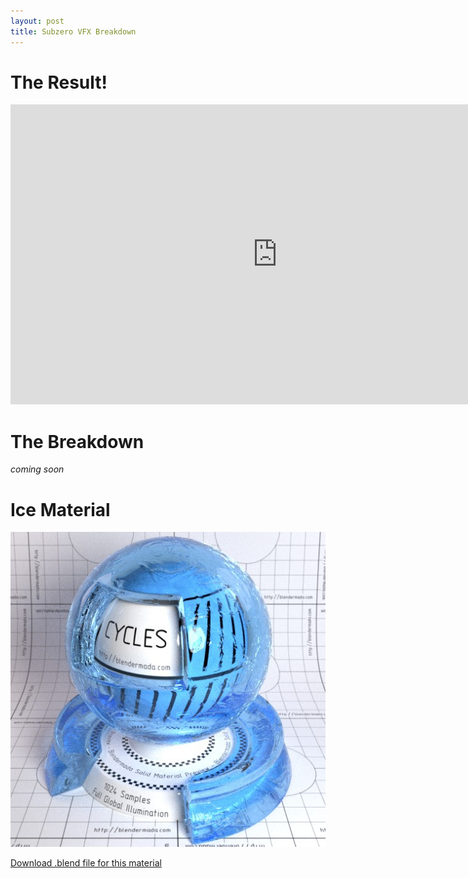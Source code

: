 ```yaml
---
layout: post
title: Subzero VFX Breakdown
---
```


The Result!
===========
<iframe width="853" height="480" src="https://www.youtube.com/embed/lGE3onqObMI" frameborder="0" allowfullscreen></iframe>

The Breakdown
=============
*coming soon*

Ice Material
============
![material demo](/img/mat_ice.jpg)

[Download .blend file for this material](/dl/mat_ice.blend)

